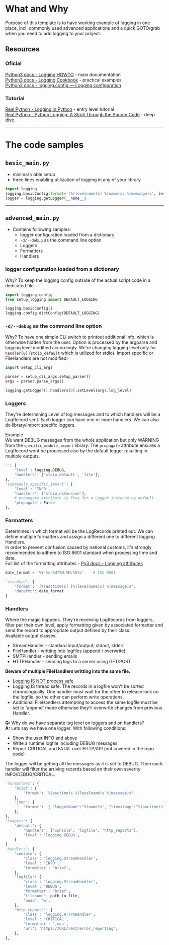 

# What and Why
Purpose of this template is to have working example of logging in one place, incl. commonly used advanced applications and a quick GOTO/grab when you need to add logging to your project.

## Resources
### Oficial
[Python3 docs - Logging HOWTO](https://docs.python.org/3/howto/logging.html) - main documentation  
[Python3 docs - Logging Cookbook](https://docs.python.org/3/howto/logging-cookbook.html) - practical examples  
[Python3 docs - logging.config — Logging configuration](https://docs.python.org/3/library/logging.config.html)

### Tutorial
[Real Python - Logging in Python](https://realpython.com/python-logging/) - entry level tutorial  
[Real Python - Python Logging: A Stroll Through the Source Code](https://realpython.com/python-logging-source-code/) - deep dive

____
# The code samples
## `basic_main.py`
 - minimal viable setup
 - three lines enabling utilization of logging in any of your library
```python
import logging
logging.basicConfig(format='[%(levelname)s] %(name)s: %(message)s', level=logging.DEBUG)
logger = logging.getLogger(__name__)
```

___
## `advanced_main.py`
* Contains following samples:  
    - logger configuration loaded from a dictionary
    - `-d/--debug` as the command line option
    - Loggers
    - Formatters
    - Handlers

### logger configuration loaded from a dictionary
Why? To keep the logging config outside of the actual script code in a dedicated file. 
```python
import logging.config 
from setup_logging import DEFAULT_LOGGING

logging.basicConfig()
logging.config.dictConfig(DEFAULT_LOGGING)
```
### `-d/--debug` as the command line option
Why? To have one simple CLI switch to printout additional info, which is otherwise hidden from the user. Option is processed by the argparse and logging level modified accordingly.
We're changing logging level only for `handler[0]` (`stdio_default` which is utilized for stdio). Import specific or FileHandlers are not modified!
```python
import setup_cli_args

parser = setup_cli_args.setup_parser()
args = parser.parse_args()

logging.getLogger().handlers[0].setLevel(args.log_level)
```
### Loggers
They're determining Level of log messages and to which handlers will be a LogRecord sent. Each logger can have one or more handlers. We can also do library/import specific loggers.  
  
Example  
We want DEBUG messages from the whole application but only WARNING from the `specific_module_import` library. The `propagate` attribute ensures a LogRecord wont be processed also by the default logger resulting in multiple outputs.
```python
'': {
    'level': logging.DEBUG,
    'handlers': ['stdio_default', 'file'],
},
'submodule_specific_import': {
    'level': 'INFO',
    'handlers': ['stdio_extensive'],
    # propagate attribute is True for a Logger instance by default
    'propagate': False
},
```

### Formatters
Determines in which format will be the LogRecords printed out. We can define multiple formatters and assign a different one to different logging Handlers.  
In order to prevent confusion caused by national customs, it's strongly recommended to adhere to ISO 8601 standard when processing time and date.  
Full list of the formatting attributes - [Py3 docs - Logging attributes](https://docs.python.org/3/library/logging.html#logrecord-attributes)

```py
date_format = '%Y-%m-%dT%H:%M:%S%z'    # ISO 8601

'standard': {
    'format': '[%(asctime)s] [%(levelname)s] %(message)s',
    'datefmt': date_format
}
```
### Handlers
Where the magic happens. They're receiving LogRecords from loggers, filter per their own level, apply formatting given by associated formatter and send the record to appropriate output defined by their class.  
Available output classes:
 - StreamHandler - standard input/output; stdout, stderr
 - FileHandler - writting into logfiles (append / overwrite)
 - SMTPHandler - sending emails
 - HTTPHandler - sending logs to a server using GET/POST
  

**Beware of multiple FileHandlers writting into the same file.**  
 - [Logging IS NOT process safe](https://realpython.com/python-logging-source-code/#preliminary-2-logging-is-thread-safe-but-not-process-safe)  
 - Logging IS thread safe. The records in a logfile won't be sorted chronologically. One handler must wait for the other to release lock on the logfile, so the other can perform write operations. 
 - Additional FileHandlers attempting to access the same logfile must be set to 'append' mode otherwise they'll overwrite changes from previous Handler.

**Q:** Why do we have separate log level on loggers and on handlers?  
**A:** Lets say we have one logger. With following conditions:
 - Show the user INFO and above
 - Write a runtime logfile including DEBUG messages
 - Report CRITICAL and FATAL over HTTP/API (not covered in the repo code)  

The logger will be getting all the messages as it is set to DEBUG. Then each handler will filter the arriving records based on their own severity INFO/DEBUG/CRITICAL.
```py
'formatters': {
    'brief': {
        'format': '%(asctime)s %(levelname)s %(message)s'
    },
    'json': {
        'format': '{ "loggerName":"%(name)s", "timestamp":"%(asctime)s", "fileName":"%(filename)s", "message":"%(message)s"}',
    },
},
'loggers': {
    'default': {
        'handlers': ['console', 'logfile', 'http_reports'],
        'level': 'logging.DEBUG',
    }
}
'handlers': {
    'console': {
        'class': 'logging.StreamHandler',
        'level': 'INFO',
        'formatter': 'brief',
    },
    'logfile': {
        'class': 'logging.StreamHandler',
        'level': 'DEBUG',
        'formatter': 'brief',
        'filename': path_to_file,
        'mode': 'w',
    },
    'http_reports': {
        'class': 'logging.HTTPSHandler',
        'level': 'CRITICAL',
        'formatter': 'json',
        'url': 'https://URL/rest/error_reporting',
    },
},
```